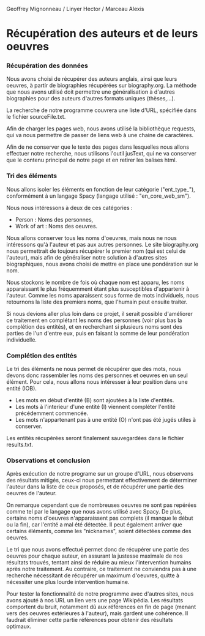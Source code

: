 Geoffrey Mignonneau /
Linyer Hector /
Marceau Alexis

# Récupération des auteurs et de leurs oeuvres


### Récupération des données

Nous avons choisi de récupérer des auteurs anglais, ainsi que leurs oeuvres, à partir de biographies récupérées sur biography.org. La méthode que nous avons utilisé doit permettre une généralisation à d'autres biographies pour des auteurs d'autres formats uniques (thèses,...).


La recherche de notre programme couvrera une liste d'URL, spécifiée dans le fichier sourceFile.txt.

Afin de charger les pages web, nous avons utilisé la bibliothèque requests, qui va nous permettre de passer de liens web à une chaine de caractères.

Afin de ne conserver que le texte des pages dans lesquelles nous allons effectuer notre recherche, nous utilisons l'outil jusText, qui ne va conserver que le contenu principal de notre page et en retirer les balises html.




### Tri des éléments

Nous allons isoler les éléments en fonction de leur catégorie ("ent_type_"), conformément à un langage Spacy (langage utilisé : "en_core_web_sm").

Nous nous intéressons à deux de ces catégories :
- Person : Noms des personnes,
- Work of art : Noms des oeuvres.


Nous allons conserver tous les noms d'oeuvres, mais nous ne nous intéressons qu'à l'auteur et pas aux autres personnes. Le site biography.org nous permettrait de toujours récupérer le premier nom (qui est celui de l'auteur), mais afin de généraliser notre solution à d'autres sites biographiques, nous avons choisi de mettre en place une pondération sur le nom.

Nous stockons le nombre de fois où chaque nom est apparu, les noms apparaissant le plus fréquemment étant plus susceptibles d'appartenir à l'auteur.
Comme les noms aparaissent sous forme de mots individuels, nous retournons la liste des premiers noms, que l'humain peut ensuite traiter.

Si nous devions aller plus loin dans ce projet, il serait possible d'améliorer ce traitement en complétant les noms des personnes (voir plus bas la complétion des entités), et en recherchant si plusieurs noms sont des parties de l'un d'entre eux, puis en faisant la somme de leur pondération individuelle.




### Complétion des entités

Le tri des éléments ne nous permet de récupérer que des mots, nous devons donc rassembler les noms des personnes et oeuvres en un seul élément. Pour cela, nous allons nous intéresser à leur position dans une entité (IOB).

- Les mots en début d'entité (B) sont ajoutées à la liste d'entités.
- Les mots à l'interieur d'une entité (I) viennent compléter l'entité précédemment commencée.
- Les mots n'appartenant pas à une entité (O) n'ont pas été jugés utiles à conserver.


Les entités récupérées seront finalement sauvegardées dans le fichier results.txt.




### Observations et conclusion

Après exécution de notre programe sur un groupe d'URL, nous observons des résultats mitigés, ceux-ci nous permettant effectivement de déterminer l'auteur dans la liste de ceux proposés, et de récupérer une partie des oeuvres de l'auteur.

On remarque cependant que de nombreuses oeuvres ne sont pas repérées comme tel par le langage que nous avons utilisé avec Spacy. De plus, certains noms d'oeuvres n'apparaissent pas complets (il manque le début ou la fin), car l'entité a mal été détectée. Il peut également arriver que certains éléments, comme les "nicknames", soient détectées comme des oeuvres.

Le tri que nous avons effectué permet donc de récupérer une partie des oeuvres pour chaque auteur, en assurant la justesse maximale de nos résultats trouvés, tentant ainsi de réduire au mieux l'intervention humains après notre traitement. Au contraire, ce traitement ne conviendra pas à une recherche nécessitant de récupérer un maximum d'oeuvres, quitte à nécessiter une plus lourde intervention humaine.


Pour tester la fonctionnalité de notre programme avec d'autres sites, nous avons ajouté à nos URL un lien vers une page Wikipédia. Les résultats comportent du bruit, notamment dû aux références en fin de page (menant vers des oeuvres extérieures à l'auteur), mais gardent une cohérence. Il faudrait éliminer cette partie références pour obtenir des résultats optimaux.







